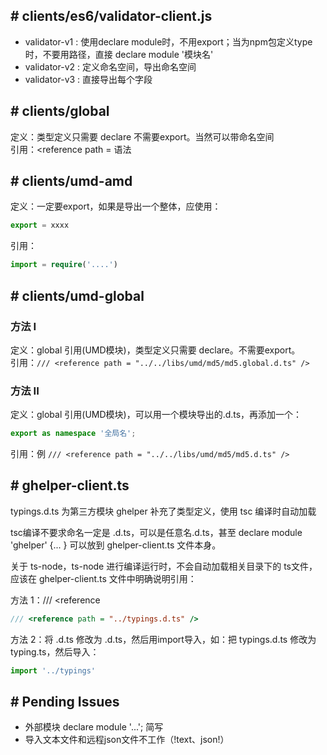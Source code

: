 ## # clients/es6/validator-client.js
* validator-v1 : 使用declare module时，不用export；当为npm包定义type时，不要用路径，直接 declare module '模块名' 
* validator-v2 : 定义命名空间，导出命名空间
* validator-v3 : 直接导出每个字段

## # clients/global
定义：类型定义只需要 declare 不需要export。当然可以带命名空间  
引用：<reference path = 语法

## # clients/umd-amd
定义：一定要export，如果是导出一个整体，应使用：   
```typescript
export = xxxx
```
引用：
```typescript
import = require('....')
```
## # clients/umd-global
### 方法 I
定义：global 引用(UMD模块)，类型定义只需要 declare。不需要export。  
引用：`/// <reference path = "../../libs/umd/md5/md5.global.d.ts" /> `

### 方法 II
定义：global 引用(UMD模块)，可以用一个模块导出的.d.ts，再添加一个：
```typescript
export as namespace '全局名';
```  
引用：例 `/// <reference path = "../../libs/umd/md5/md5.d.ts" /> `

## # ghelper-client.ts
typings.d.ts 为第三方模块 ghelper 补充了类型定义，使用 tsc 编译时自动加载

tsc编译不要求命名一定是 .d.ts，可以是任意名.d.ts，甚至 declare module 'ghelper' {... } 可以放到 ghelper-client.ts 文件本身。

关于 ts-node，ts-node 进行编译运行时，不会自动加载相关目录下的 ts文件，应该在 ghelper-client.ts 文件中明确说明引用：

方法 1：/// \<reference 
```typescript
/// <reference path = "../typings.d.ts" /> 
```
方法 2：将 .d.ts 修改为 .d.ts，然后用import导入，如：把 typings.d.ts 修改为 typing.ts，然后导入：
```typescript
import '../typings'
```

## # Pending Issues

* 外部模块 declare module '...'; 简写
* 导入文本文件和远程json文件不工作（!text、json!）